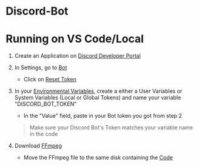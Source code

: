 # Discord-Bot

# Running on VS Code/Local

1. Create an Application on [Discord Developer Portal](https://discord.com/developers/applications)
  
2. In Settings, go to [Bot](https://github.com/user-attachments/assets/b9f26c28-6cd1-4254-ad2d-e038cbd18e39)
   
   + Click on [Reset Token](https://github.com/user-attachments/assets/c642ce8d-cae1-4be2-8fce-a6010be2f788)
   
4. In your [Environmental Variables](https://github.com/user-attachments/assets/ca0b56d7-17ca-4897-bb61-e7a895a744a2), create a either a User Variables or System Variables (Local or Global Tokens) and name your variable "DISCORD_BOT_TOKEN"
   
   + In the "Value" field, paste in your Bot token you got from step 2
    > Make sure your Discord Bot's Token matches your variable name in the code

6. Download [FFmpeg](https://www.gyan.dev/ffmpeg/builds/)
   
   + Move the FFmpeg file to the same disk containing the [Code](https://github.com/user-attachments/assets/39313cbd-18ac-4192-bc62-df934fa72c32)



